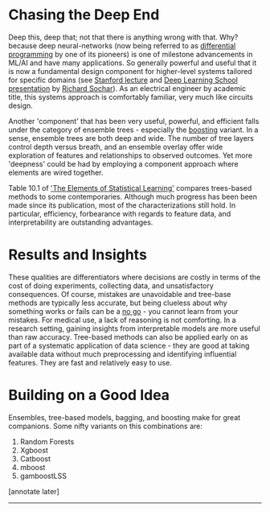 <!--
.. title: Ensemble Trees
.. slug: ensemble-trees
.. date: 2019-02-14 16:35:13 UTC
.. tags: 
.. category: 
.. link: 
.. description: 
.. type: text
.. has_math: True
-->

# Chasing the Deep End
Deep this, deep that; not that there is anything wrong with that. Why? because deep neural-networks (now being referred to as [differential programming](https://www.facebook.com/yann.lecun/posts/10155003011462143) by one of its pioneers) is one of milestone advancements in ML/AI and have many applications. So generally powerful and useful that it is now a fundamental design component for higher-level systems tailored for specific domains (see [Stanford lecture](https://www.youtube.com/watch?v=QuELiw8tbx8) and [Deep Learning School presentation](https://www.youtube.com/watch?v=oGk1v1jQITw) by [Richard Sochar](https://www.socher.org/)). As an electrical engineer by academic title, this systems approach is comfortably familiar, very much like circuits design.

Another 'component' that has been very useful, powerful, and efficient falls under the category of ensemble trees - especially the [boosting](https://en.wikipedia.org/wiki/Gradient_boosting) variant. In a sense, ensemble trees are both deep and wide. The number of tree layers control depth versus breath, and an ensemble overlay offer wide exploration of features and relationships to observed outcomes. Yet more 'deepness' could be had by employing a component approach where elements are wired together.

Table 10.1 of ['The Elements of Statistical Learning'](https://web.stanford.edu/~hastie/ElemStatLearn/) compares trees-based methods to some contemporaries. Although much progress has been been made since its publication, most of the characterizations still hold. In particular, efficiency, forbearance with regards to feature data, and interpretability are outstanding advantages. 

# Results and Insights

 These qualities are differentiators where decisions are costly in terms of the cost of doing experiments, collecting data, and unsatisfactory consequences. Of course, mistakes are unavoidable and tree-base methods are typically less accurate, but being clueless about why something works or fails can be a [no go](https://www.risk.net/asset-management/6119616/blackrock-shelves-unexplainable-ai-liquidity-models) - you cannot learn from your mistakes. For medical use, a lack of reasoning is not comforting. In a research setting, gaining insights from interpretable models are more useful than raw accuracy. Tree-based methods can also be applied early on as part of a systematic application of data science - they are good at taking available data without much preprocessing and identifying influential features. They are fast and relatively easy to use.

# Building on a Good Idea

Ensembles, tree-based models, bagging, and boosting make for great companions. Some nifty variants on this combinations are:

1. Random Forests
1. Xgboost
2. Catboost
3. mboost
4. gamboostLSS

[annotate later]

---
